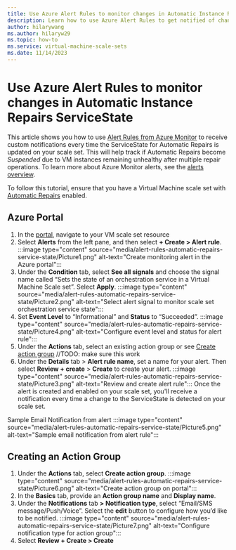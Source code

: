 ```yaml
---
title: Use Azure Alert Rules to monitor changes in Automatic Instance Repairs ServiceState
description: Learn how to use Azure Alert Rules to get notified of changes to Automatic Instance Repairs ServiceState.
author: hilarywang
ms.author: hilaryw29
ms.topic: how-to
ms.service: virtual-machine-scale-sets
ms.date: 11/14/2023
---
```


# Use Azure Alert Rules to monitor changes in Automatic Instance Repairs ServiceState

This article shows you how to use [Alert Rules from Azure Monitor](https://learn.microsoft.com/en-us/azure/azure-monitor/alerts/alerts-overview) to receive custom notifications every time the ServiceState for Automatic Repairs is updated on your scale set. This will help track if Automatic Repairs become _Suspended_ due to VM instances remaining unhealthy after multiple repair operations. To learn more about Azure Monitor alerts, see the [alerts overview](https://learn.microsoft.com/en-us/azure/azure-monitor/alerts/alerts-overview). 

To follow this tutorial, ensure that you have a Virtual Machine scale set with [Automatic Repairs](./virtual-machine-scale-sets-automatic-instance-repairs.md) enabled.

## Azure Portal
1.	In the [portal](https://portal.azure.com/), navigate to your VM scale set resource
2.	Select **Alerts** from the left pane, and then select **+ Create > Alert rule**. :::image type="content" source="media/alert-rules-automatic-repairs-service-state/Picture1.png" alt-text="Create monitoring alert in the Azure portal":::
3.	Under the **Condition** tab, select **See all signals** and choose the signal name called “Sets the state of an orchestration service in a Virtual Machine Scale set”. Select **Apply**. :::image type="content" source="media/alert-rules-automatic-repairs-service-state/Picture2.png" alt-text="Select alert signal to monitor scale set orchestration service state":::
4.	Set **Event Level** to “Informational” and **Status** to “Succeeded”. :::image type="content" source="media/alert-rules-automatic-repairs-service-state/Picture4.png" alt-text="Configure event level and status for alert rule":::
5.	Under the **Actions** tab, select an existing action group or see [Create action group](#creating-an-action-group) //TODO: make sure this work
6.	Under the **Details** tab > **Alert rule name**, set a name for your alert. Then select **Review + create** > **Create** to create your alert.
:::image type="content" source="media/alert-rules-automatic-repairs-service-state/Picture3.png" alt-text="Review and create alert rule":::
Once the alert is created and enabled on your scale set, you'll receive a notification every time a change to the ServiceState is detected on your scale set.

Sample Email Notification from alert
:::image type="content" source="media/alert-rules-automatic-repairs-service-state/Picture5.png" alt-text="Sample email notification from alert rule":::

## Creating an Action Group
1. Under the **Actions** tab, select **Create action group**.
:::image type="content" source="media/alert-rules-automatic-repairs-service-state/Picture6.png" alt-text="Create action group on portal":::
2. In the **Basics** tab, provide an **Action group name** and **Display name**.
3. Under the **Notifications** tab **> Notification type**, select “Email/SMS message/Push/Voice”. Select the **edit** button to configure how you’d like to be notified.
:::image type="content" source="media/alert-rules-automatic-repairs-service-state/Picture7.png" alt-text="Configure notification type for action group":::
4. Select **Review + Create > Create**
